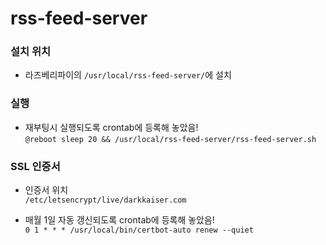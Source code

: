 # rss-feed-server

### 설치 위치
* 라즈베리파이의 `/usr/local/rss-feed-server/`에 설치

### 실행
* 재부팅시 실행되도록 crontab에 등록해 놓았음!   
  `@reboot sleep 20 && /usr/local/rss-feed-server/rss-feed-server.sh`

### SSL 인증서
* 인증서 위치   
  `/etc/letsencrypt/live/darkkaiser.com`

* 매월 1일 자동 갱신되도록 crontab에 등록해 놓았음!   
  `0 1 * * * /usr/local/bin/certbot-auto renew --quiet`
